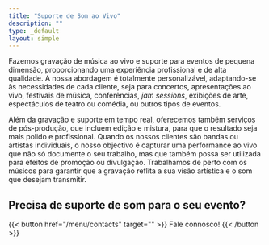 ```yaml
---
title: "Suporte de Som ao Vivo"
description: ""
type: _default
layout: simple
---
```

Fazemos gravação de música ao vivo e suporte para eventos de pequena dimensão, proporcionando uma experiência profissional e de alta qualidade. A nossa abordagem é totalmente personalizável, adaptando-se às necessidades de cada cliente, seja para concertos, apresentações ao vivo, festivais de música, conferências, _jam sessions_, exibições de arte, espectáculos de teatro ou comédia, ou outros tipos de eventos.

Além da gravação e suporte em tempo real, oferecemos também serviços de pós-produção, que incluem edição e mistura, para que o resultado seja mais polido e profissional. Quando os nossos clientes são bandas ou artistas individuais, o nosso objectivo é capturar uma performance ao vivo que não só documente o seu trabalho, mas que também possa ser utilizada para efeitos de promoção ou divulgação. Trabalhamos de perto com os músicos para garantir que a gravação reflita a sua visão artística e o som que desejam transmitir.

## Precisa de suporte de som para o seu evento?

{{< button href="/menu/contacts" target="" >}}
Fale connosco!
{{< /button >}}
